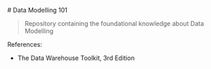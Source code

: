 # Data Modelling 101 

> Repository containing the foundational knowledge about Data Modelling



References: 
- The Data Warehouse Toolkit, 3rd Edition
